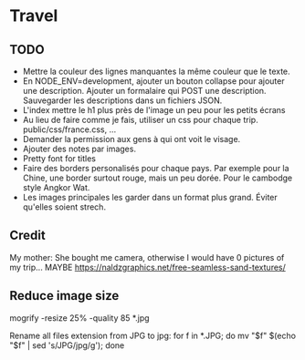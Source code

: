 # Travel

## TODO

- Mettre la couleur des lignes manquantes la même couleur que le texte.
- En NODE_ENV=development, ajouter un bouton collapse pour ajouter une description. Ajouter un formalaire qui POST une description. Sauvegarder les descriptions dans un fichiers JSON.
- L'index mettre le h1 plus près de l'image un peu pour les petits écrans
- Au lieu de faire comme je fais, utiliser un css pour chaque trip. public/css/france.css, ...
- Demander la permission aux gens à qui ont voit le visage.
- Ajouter des notes par images.
- Pretty font for titles
- Faire des borders personalisés pour chaque pays. Par exemple pour la Chine, une border surtout rouge, mais un peu dorée. Pour le cambodge style Angkor Wat.
- Les images principales les garder dans un format plus grand. Éviter qu'elles soient strech.

## Credit

My mother: She bought me camera, otherwise I would have 0 pictures of my trip...
MAYBE
https://naldzgraphics.net/free-seamless-sand-textures/

## Reduce image size
mogrify -resize 25% -quality 85 *.jpg

Rename all files extension from JPG to jpg:
for f in *.JPG; do mv "$f" $(echo "$f" | sed 's/JPG/jpg/g'); done
